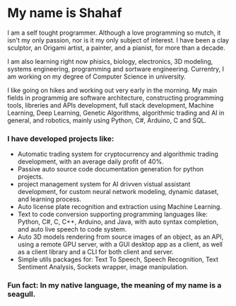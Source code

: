 # My name is Shahaf


I am a self tought programmer. Although a love programming so mutch, it isn't my only passion, nor is it my only subject of interest.
I have been a clay sculptor, an Origami artist, a painter, and a pianist, for more than a decade.

I am also learning right now phisics, biology, electronics, 3D modeling, systems engineering, programming and sortware engineering.
Currentry, I am working on my degree of Computer Science in university.

I like going on hikes and working out very early in the morning.
My main fields in programmig are software architecture, constructing programming tools, libreries and APIs development, full stack development, Machine Learning, 
Deep Learning, Genetic Algorithms, algorithmic trading and AI in general, and robotics, mainly using Python, C#, Arduino, C and SQL. 


### I have developed projects like:
  - Automatic trading system for cryptocurrency and algorithmic trading development, with an average daily profit of 40%.
  - Passive auto source code documentation generation for python projects.
  - project management system for AI drivven vistual assistant development, for custom neural network modeling, dynamic dataset, and learning process.
  - Auto license plate recognition and extraction using Machine Learning.
  - Text to code conversion supporting programming languages like: Python, C#, C, C++, Arduino, and Java, with auto syntax completion, and auto live speech to code system.
  - Auto 3D models rendering from source images of an object, as an API, using a remote GPU server, with a GUI desktop app as a client, as well as a client library and a CLI for both client and server.
  - Simple utils packages for: Text To Speech, Speech Recognition, Text Sentiment Analysis, Sockets wrapper, image manipulation.

### Fun fact: In my native language, the meaning of my name is a seagull.
